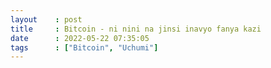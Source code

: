 ```yaml
---
layout    : post
title     : Bitcoin - ni nini na jinsi inavyo fanya kazi 
date      : 2022-05-22 07:35:05
tags      : ["Bitcoin", "Uchumi"]
---
```

